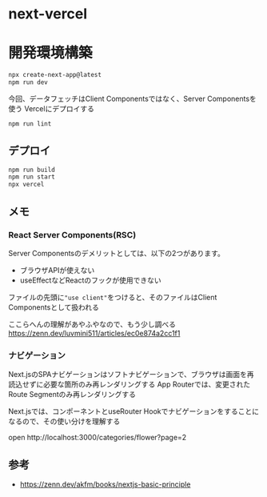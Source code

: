 # next-vercel


# 開発環境構築
```bash
npx create-next-app@latest
npm run dev
```

今回、データフェッチはClient Componentsではなく、Server Componentsを使う
Vercelにデプロイする


```bash
npm run lint
```

## デプロイ

```bash
npm run build
npm run start
npx vercel
```

## メモ
### React Server Components(RSC)
Server Componentsのデメリットとしては、以下の2つがあります。

- ブラウザAPIが使えない
- useEffectなどReactのフックが使用できない

ファイルの先頭に`"use client"`をつけると、そのファイルはClient Componentsとして扱われる

ここらへんの理解があやふやなので、もう少し調べる
https://zenn.dev/luvmini511/articles/ec0e874a2cc1f1

### ナビゲーション
Next.jsのSPAナビゲーションはソフトナビゲーションで、ブラウザは画面を再読込せずに必要な箇所のみ再レンダリングする
App Routerでは、変更されたRoute Segmentのみ再レンダリングする

Next.jsでは、<Link>コンポーネントとuseRouter Hookでナビゲーションをすることになるので、その使い分けを理解する

open http://localhost:3000/categories/flower?page=2

## 参考
- https://zenn.dev/akfm/books/nextjs-basic-principle
